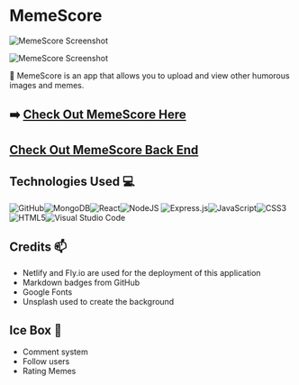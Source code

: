 # MemeScore

![MemeScore Screenshot]()

![MemeScore Screenshot]()

📌 MemeScore is an app that allows you to upload and view other humorous images and memes.

## ➡️ [Check Out MemeScore Here](https://memescore.netlify.app)

## [Check Out MemeScore Back End](https://github.com/Primemerlinian/memescore-back)

## Technologies Used 💻

![GitHub](https://img.shields.io/badge/github-%23121011.svg?style=for-the-badge&logo=github&logoColor=white)![MongoDB](https://img.shields.io/badge/MongoDB-%234ea94b.svg?style=for-the-badge&logo=mongodb&logoColor=white)![React](https://img.shields.io/badge/react-%2320232a.svg?style=for-the-badge&logo=react&logoColor=%2361DAFB)![NodeJS](https://img.shields.io/badge/node.js-6DA55F?style=for-the-badge&logo=node.js&logoColor=white)
![Express.js](https://img.shields.io/badge/express.js-%23404d59.svg?style=for-the-badge&logo=express&logoColor=%2361DAFB)![JavaScript](https://img.shields.io/badge/javascript-%23323330.svg?style=for-the-badge&logo=javascript&logoColor=%23F7DF1E)![CSS3](https://img.shields.io/badge/css3-%231572B6.svg?style=for-the-badge&logo=css3&logoColor=white)![HTML5](https://img.shields.io/badge/html5-%23E34F26.svg?style=for-the-badge&logo=html5&logoColor=white)![Visual Studio Code](https://img.shields.io/badge/Visual%20Studio%20Code-0078d7.svg?style=for-the-badge&logo=visual-studio-code&logoColor=white)

## Credits 📫

- Netlify and Fly.io are used for the deployment of this application
- Markdown badges from GitHub
- Google Fonts
- Unsplash used to create the background

## Ice Box 🧊

- Comment system
- Follow users
- Rating Memes
